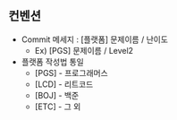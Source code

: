 ## 컨벤션
+ Commit 메세지 : [플랫폼] 문제이름 / 난이도
  + Ex) [PGS] 문제이름 / Level2
+ 플랫폼 작성법 통일
  + [PGS] - 프로그래머스
  + [LCD] - 리트코드
  + [BOJ] - 백준
  + [ETC] - 그 외
